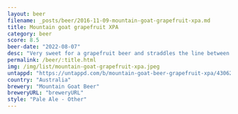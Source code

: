 ```yaml
---
layout: beer
filename: _posts/beer/2016-11-09-mountain-goat-grapefruit-xpa.md
title: Mountain goat grapefruit XPA
category: beer
score: 8.5
beer-date: "2022-08-07"
desc: "Very sweet for a grapefruit beer and straddles the line between bitter and sweet just right"
permalink: /beer/:title.html
img: /img/list/mountain-goat-grapefruit-xpa.jpeg
untappd: "https://untappd.com/b/mountain-goat-beer-grapefruit-xpa/4306279"
country: "Australia"
brewery: "Mountain Goat Beer"
breweryURL: "breweryURL"
style: "Pale Ale - Other"
---
```

